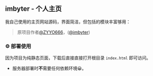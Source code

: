 ## imbyter - 个人主页

我自己使用的主页网站源码，界面简洁，但包括的模块丰富够用：
> 原项目作者[@ZYYO666](https://github.com/ZYYO666)，([@imbyter](https://github.com/imbyter))
> 
### ⚙️ 部署使用

因为项目为纯静态页面，下载后直接直接打开根目录 `index.html` 即可访问。

- 服务器部署时**不**需要任何依赖环境😀。
